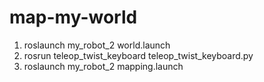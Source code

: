 # map-my-world

1. roslaunch my_robot_2 world.launch
2. rosrun teleop_twist_keyboard teleop_twist_keyboard.py
3. roslaunch my_robot_2 mapping.launch
